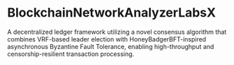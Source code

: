 # BlockchainNetworkAnalyzerLabsX
A decentralized ledger framework utilizing a novel consensus algorithm that combines VRF-based leader election with HoneyBadgerBFT-inspired asynchronous Byzantine Fault Tolerance, enabling high-throughput and censorship-resilient transaction processing.
